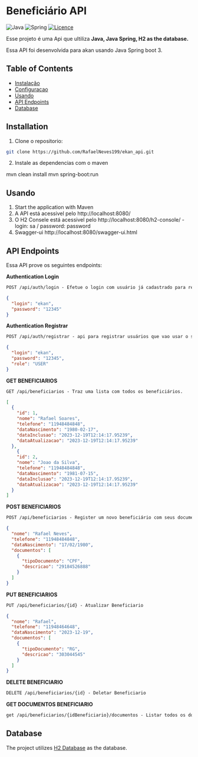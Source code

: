 # Beneficiário API

![Java](https://img.shields.io/badge/java-%23ED8B00.svg?style=for-the-badge&logo=openjdk&logoColor=white)
![Spring](https://img.shields.io/badge/spring-%236DB33F.svg?style=for-the-badge&logo=spring&logoColor=white)
[![Licence](https://img.shields.io/github/license/Ileriayo/markdown-badges?style=for-the-badge)](./LICENSE)

Esse projeto é uma Api que ultiliza **Java, Java Spring, H2 as the database.**

Essa API foi desenvolvida para akan usando Java Spring boot 3.

## Table of Contents

- [Instalação](#instalação)
- [Configuracao](#configuração)
- [Usando](#usando)
- [API Endpoints](#api-endpoints)
- [Database](#database)

## Installation

1. Clone o repositorio:

```bash
git clone https://github.com/RafaelNeves199/ekan_api.git
```

2. Instale as dependencias com o maven

mvn clean install
mvn spring-boot:run

## Usando

1. Start the application with Maven
2. A API está acessivel pelo http://localhost:8080/
3. O H2 Consele está acessivel pelo http://localhost:8080/h2-console/ - login: sa / password: password
4. Swagger-ui http://localhost:8080/swagger-ui.html


## API Endpoints
Essa API prove os seguintes endpoints:

**Authentication Login**
```markdown
POST /api/auth/login - Efetue o login com usuário já cadastrado para receber o token. user: ekan - password: 12345
```
```json
{
  "login": "ekan",
  "password": "12345"
}
```

**Authentication Registrar**
```markdown
POST /api/auth/registrar - api para registrar usuários que vao usar o sistema.
```
```json
{
  "login": "ekan",
  "password": "12345",
  "role": "USER"
}
```

**GET BENEFICIARIOS**
```markdown
GET /api/beneficiarios - Traz uma lista com todos os beneficiários.
```
```json
[
  {
    "id": 1,
    "nome": "Rafael Soares",
    "telefone": "11948484848",
    "dataNascimento": "1980-02-17",
    "dataInclusao": "2023-12-19T12:14:17.95239",
    "dataAtualizacao": "2023-12-19T12:14:17.95239"
  },
    {
    "id": 2,
    "nome": "Joao da Silva",
    "telefone": "11948484848",
    "dataNascimento": "1981-07-15",
    "dataInclusao": "2023-12-19T12:14:17.95239",
    "dataAtualizacao": "2023-12-19T12:14:17.95239"
  }
]
```

**POST BENEFICIARIOS**
```markdown
POST /api/beneficiarios - Register um novo beneficiário com seus documentos
```
```json
{
  "nome": "Rafael Neves",
  "telefone": "11948484848",
  "dataNascimento": "17/02/1980",
  "documentos": [
    {
      "tipoDocumento": "CPF",
      "descricao": "29184526888"
    }
  ]
}
```

**PUT BENEFICIARIOS**
```markdown
PUT /api/beneficiarios/{id} - Atualizar Beneficiario
```

```json
{
  "nome": "Rafael",
  "telefone": "11948464648",
  "dataNascimento": "2023-12-19",
  "documentos": [
    {
      "tipoDocumento": "RG",
      "descricao": "303044545"
    }
  ]
}
```

**DELETE BENEFICIARIO**
```markdown
DELETE /api/beneficiarios/{id} - Deletar Beneficiario
```

**GET DOCUMENTOS BENEFICIARIO**
```markdown
get /api/beneficiarios/{idBeneficiario}/documentos - Listar todos os documentos de um beneficiário a partir de seu id
```

## Database
The project utilizes [H2 Database](https://www.h2database.com/html/tutorial.html) as the database. 
